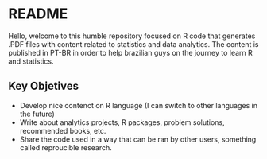 # README

Hello, welcome to this humble repository focused on R code that generates
.PDF files with content related to statistics and data analytics. The content
is published in PT-BR in order to help brazilian guys on the journey to learn
R and statistics.

## Key Objetives

* Develop nice contenct on R language (I can switch to other languages in the future)
* Write about analytics projects, R packages, problem solutions, recommended books, etc.
* Share the code used in a way that can be ran by other users, something called reproucible research.
